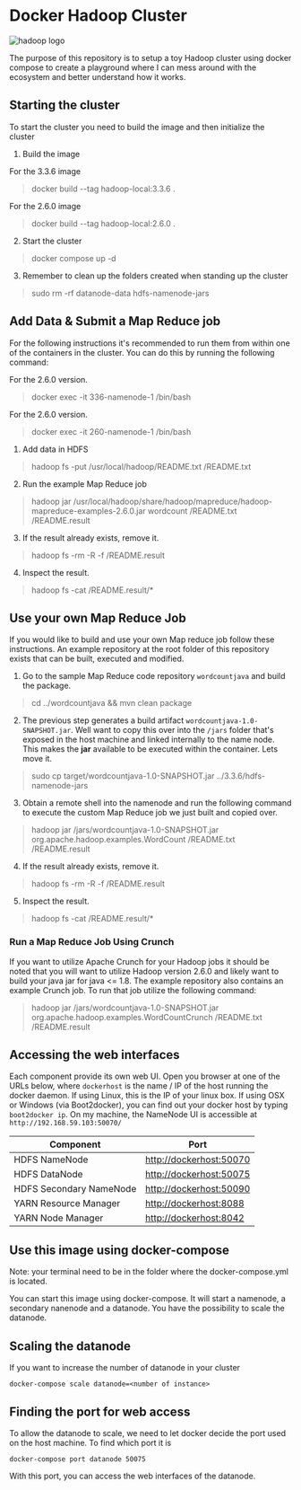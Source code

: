 # Docker Hadoop Cluster
![hadoop logo](https://hadoop.apache.org/images/hadoop-logo.jpg)

The purpose of this repository is to setup a toy Hadoop cluster using docker compose to create a playground where I can mess around with the ecosystem and better understand how it works.

## Starting the cluster
To start the cluster you need to build the image and then initialize the cluster

1. Build the image

For the 3.3.6 image

> docker build --tag hadoop-local:3.3.6 .

For the 2.6.0 image

> docker build --tag hadoop-local:2.6.0 .

2. Start the cluster
> docker compose up -d

3. Remember to clean up the folders created when standing up the cluster
> sudo rm -rf datanode-data hdfs-namenode-jars

## Add Data & Submit a Map Reduce job 
For the following instructions it's recommended to run them from within one of the containers in the cluster. You can do this by running the following command:

For the 2.6.0 version.

> docker exec -it 336-namenode-1 /bin/bash

For the 2.6.0 version.

> docker exec -it 260-namenode-1 /bin/bash

1. Add data in HDFS
> hadoop fs -put /usr/local/hadoop/README.txt /README.txt

2. Run the example Map Reduce job
> hadoop jar /usr/local/hadoop/share/hadoop/mapreduce/hadoop-mapreduce-examples-2.6.0.jar wordcount  /README.txt /README.result

3. If the result already exists, remove it.
> hadoop fs -rm -R -f /README.result

4. Inspect the result.
> hadoop fs -cat /README.result/\*

## Use your own Map Reduce Job
If you would like to build and use your own Map reduce job follow these instructions. An example repository at the root folder of this repository exists that can be built, executed and modified.

1. Go to the sample Map Reduce code repository `wordcountjava` and build the package.
> cd ../wordcountjava && mvn clean package
2. The previous step generates a build artifact `wordcountjava-1.0-SNAPSHOT.jar`. Well want to copy this over into the `/jars` folder that's exposed in the host machine and linked internally to the name node. This makes the **jar** available to be executed within the container. Lets move it.
> sudo cp target/wordcountjava-1.0-SNAPSHOT.jar ../3.3.6/hdfs-namenode-jars
3. Obtain a remote shell into the namenode and run the following command to execute the custom Map Reduce job we just built and copied over.
> hadoop jar /jars/wordcountjava-1.0-SNAPSHOT.jar org.apache.hadoop.examples.WordCount /README.txt /README.result
4. If the result already exists, remove it.
> hadoop fs -rm -R -f /README.result
5. Inspect the result.
> hadoop fs -cat /README.result/\*

### Run a Map Reduce Job Using Crunch
If you want to utilize Apache Crunch for your Hadoop jobs it should be noted that you will want to utilize Hadoop version 2.6.0 and likely want to build your java jar for java <= 1.8. The example repository also contains an example Crunch job. To run that job utilize the following command:
> hadoop jar /jars/wordcountjava-1.0-SNAPSHOT.jar org.apache.hadoop.examples.WordCountCrunch /README.txt /README.result

## Accessing the web interfaces
Each component provide its own web UI. Open you browser at one of the URLs below, where `dockerhost` is the name / IP of the host running the docker daemon. If using Linux, this is the IP of your linux box. If using OSX or Windows (via Boot2docker), you can find out your docker host by typing `boot2docker ip`. On my machine, the NameNode UI is accessible at `http://192.168.59.103:50070/`

| Component               | Port                                               |
| ----------------------- | -------------------------------------------------- |
| HDFS NameNode           | [http://dockerhost:50070](http://dockerhost:50070) |
| HDFS DataNode           | [http://dockerhost:50075](http://dockerhost:50075) |
| HDFS Secondary NameNode | [http://dockerhost:50090](http://dockerhost:50090) |
| YARN Resource Manager   | [http://dockerhost:8088](http://dockerhost:8088) |
| YARN Node Manager   | [http://dockerhost:8042](http://dockerhost:8042) |


## Use this image using docker-compose
Note: your terminal need to be in the folder where the docker-compose.yml is located.

You can start this image using docker-compose. It will start a namenode, a secondary nanenode and a datanode. You have the possibility to scale the datanode.

## Scaling the datanode
If you want to increase the number of datanode in your cluster

    docker-compose scale datanode=<number of instance>

## Finding the port for web access
To allow the datanode to scale, we need to let docker decide the port used on the host machine. To find which port it is

    docker-compose port datanode 50075

With this port, you can access the web interfaces of the datanode.


